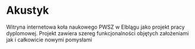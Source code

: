 # Akustyk
Witryna internetowa koła naukowego PWSZ w Elblągu jako projekt pracy dyplomowej. Projekt zawiera szereg funkcjonalności objętych założeniami 
jak i całkowicie nowymi pomysłami
